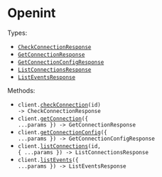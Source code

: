 # Openint

Types:

- <code><a href="./src/resources/top-level.ts">CheckConnectionResponse</a></code>
- <code><a href="./src/resources/top-level.ts">GetConnectionResponse</a></code>
- <code><a href="./src/resources/top-level.ts">GetConnectionConfigResponse</a></code>
- <code><a href="./src/resources/top-level.ts">ListConnectionsResponse</a></code>
- <code><a href="./src/resources/top-level.ts">ListEventsResponse</a></code>

Methods:

- <code title="post /connection/{id}/check">client.<a href="./src/index.ts">checkConnection</a>(id) -> CheckConnectionResponse</code>
- <code title="get /connection">client.<a href="./src/index.ts">getConnection</a>({ ...params }) -> GetConnectionResponse</code>
- <code title="get /connector-config">client.<a href="./src/index.ts">getConnectionConfig</a>({ ...params }) -> GetConnectionConfigResponse</code>
- <code title="get /connection/{id}">client.<a href="./src/index.ts">listConnections</a>(id, { ...params }) -> ListConnectionsResponse</code>
- <code title="get /event">client.<a href="./src/index.ts">listEvents</a>({ ...params }) -> ListEventsResponse</code>
